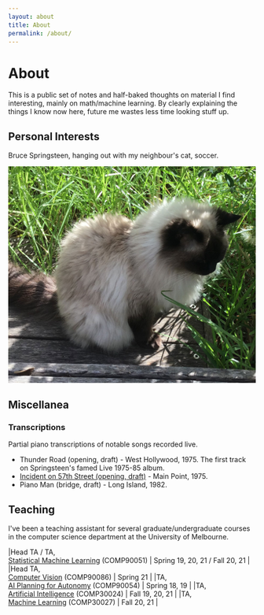 ```yaml
---
layout: about
title: About
permalink: /about/
---
```

# About
This is a public set of notes and half-baked thoughts on material I find interesting, mainly on math/machine learning. By clearly explaining the things I know now here, future me wastes less time looking stuff up.

<!-- To get more biographical, I am a first-year PhD candidate in the computer science department at the University of Cambridge, supervised by Dr. Challenger Mishra. In a former life I was an experimental physicist working on the Belle II experiment. I currently work on geometric ML methods applied to theoretical physics. -->

## Personal Interests

Bruce Springsteen, hanging out with my neighbour's cat, soccer.

![Image](/assets/images/shell_web.jpg)

<!-- ## Projectsy

### Neural Image Compression

* [Project Demo](https://colab.research.google.com/github/Justin-Tan/high-fidelity-generative-compression/blob/master/assets/HiFIC_torch_colab_demo.ipynb)

* [Source Code](https://github.com/Justin-Tan/high-fidelity-generative-compression)

This project defines a learnable compression scheme for images of arbitrary size and resolution, and provides a general framework for neural image compression in PyTorch. This will convert images to bitstreams requiring around two orders of magnitude less memory while maintaining similar perceptual quality. The idea is to 'amortize' the memory required to store an image by training a neural model for learnable compression/decompression. This is similar to the transforms used in standard image codecs such as JPEG, except now the transforms are nonlinear and learnable.

The model is capable of yielding perceptually similar reconstructions to the input that tend to be more visually pleasing than traditional image codecs which operate at comparable or higher bitrates.

This project was based on two interesting papers by Mentzer et. al. ([[1]](https://arxiv.org/abs/2006.09965), [[2]]((https://arxiv.org/abs/1811.12817))). -->

## Miscellanea

### Transcriptions

Partial piano transcriptions of notable songs recorded live.

* Thunder Road (opening, draft) - West Hollywood, 1975. The first track on Springsteen's famed Live 1975-85 album.
* [Incident on 57th Street (opening, draft)](/assets/scores/incident.pdf) - Main Point, 1975.
* Piano Man (bridge, draft) - Long Island, 1982.


## Teaching

I've been a teaching assistant for several graduate/undergraduate courses in the computer science department at the University of Melbourne.

|Head TA / TA,<br>[Statistical Machine Learning](https://handbook.unimelb.edu.au/subjects/comp90051) (COMP90051) | Spring 19, 20, 21 / Fall 20, 21 |
|Head TA,<br>[Computer Vision](https://handbook.unimelb.edu.au/subjects/comp90086) (COMP90086) | Spring 21 |
|TA,<br>[AI Planning for Autonomy](https://handbook.unimelb.edu.au/subjects/comp90054) (COMP90054) | Spring 18, 19 |
|TA,<br>[Artificial Intelligence](https://handbook.unimelb.edu.au/subjects/comp30024) (COMP30024) | Fall 19, 20, 21 |
|TA,<br>[Machine Learning](https://handbook.unimelb.edu.au/subjects/comp30027) (COMP30027) | Fall 20, 21 |
